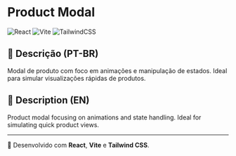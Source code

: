 # Product Modal

![React](https://img.shields.io/badge/React-20232A?style=for-the-badge&logo=react&logoColor=61DAFB)
![Vite](https://img.shields.io/badge/Vite-646CFF?style=for-the-badge&logo=vite&logoColor=FFD62E)
![TailwindCSS](https://img.shields.io/badge/Tailwind_CSS-0EA5E9?style=for-the-badge&logo=tailwind-css&logoColor=white)

## 📌 Descrição (PT-BR)

Modal de produto com foco em animações e manipulação de estados. Ideal para simular visualizações rápidas de produtos.

## 📌 Description (EN)

Product modal focusing on animations and state handling. Ideal for simulating quick product views.

---

🔧 Desenvolvido com **React**, **Vite** e **Tailwind CSS**.
